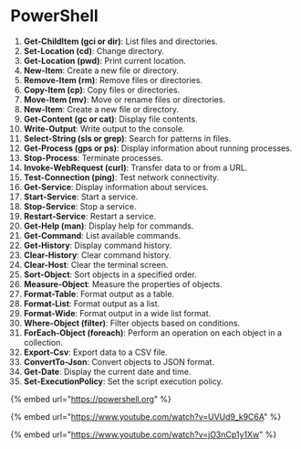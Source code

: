 # PowerShell

1. **Get-ChildItem (gci or dir)**: List files and directories.
2. **Set-Location (cd)**: Change directory.
3. **Get-Location (pwd)**: Print current location.
4. **New-Item**: Create a new file or directory.
5. **Remove-Item (rm)**: Remove files or directories.
6. **Copy-Item (cp)**: Copy files or directories.
7. **Move-Item (mv)**: Move or rename files or directories.
8. **New-Item**: Create a new file or directory.
9. **Get-Content (gc or cat)**: Display file contents.
10. **Write-Output**: Write output to the console.
11. **Select-String (sls or grep)**: Search for patterns in files.
12. **Get-Process (gps or ps)**: Display information about running processes.
13. **Stop-Process**: Terminate processes.
14. **Invoke-WebRequest (curl)**: Transfer data to or from a URL.
15. **Test-Connection (ping)**: Test network connectivity.
16. **Get-Service**: Display information about services.
17. **Start-Service**: Start a service.
18. **Stop-Service**: Stop a service.
19. **Restart-Service**: Restart a service.
20. **Get-Help (man)**: Display help for commands.
21. **Get-Command**: List available commands.
22. **Get-History**: Display command history.
23. **Clear-History**: Clear command history.
24. **Clear-Host**: Clear the terminal screen.
25. **Sort-Object**: Sort objects in a specified order.
26. **Measure-Object**: Measure the properties of objects.
27. **Format-Table**: Format output as a table.
28. **Format-List**: Format output as a list.
29. **Format-Wide**: Format output in a wide list format.
30. **Where-Object (filter)**: Filter objects based on conditions.
31. **ForEach-Object (foreach)**: Perform an operation on each object in a collection.
32. **Export-Csv**: Export data to a CSV file.
33. **ConvertTo-Json**: Convert objects to JSON format.
34. **Get-Date**: Display the current date and time.
35. **Set-ExecutionPolicy**: Set the script execution policy.







{% embed url="https://powershell.org" %}

{% embed url="https://www.youtube.com/watch?v=UVUd9_k9C6A" %}

{% embed url="https://www.youtube.com/watch?v=jO3nCp1y1Xw" %}

